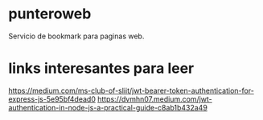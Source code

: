 # punteroweb
Servicio de bookmark para paginas web.

# links interesantes para leer
https://medium.com/ms-club-of-sliit/jwt-bearer-token-authentication-for-express-js-5e95bf4dead0
https://dvmhn07.medium.com/jwt-authentication-in-node-js-a-practical-guide-c8ab1b432a49
